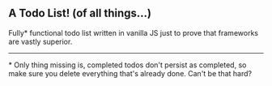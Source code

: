 ## A Todo List! (of all things...)

Fully* functional todo list written in vanilla JS just to prove that frameworks are vastly superior.

________
\* Only thing missing is, completed todos don't persist as completed, so make sure you delete everything that's already done. Can't be that hard?